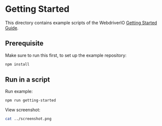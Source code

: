 # Getting Started

This directory contains example scripts of the WebdriverIO [Getting Started Guide](https://webdriver.io/docs/gettingstarted/).

## Prerequisite

Make sure to run this first, to set up the example repository:

```sh
npm install

```

## Run in a script

Run example:

```sh
npm run getting-started

```

View screenshot:

```sh { interactive=false, mimeType=image/png }
cat ../screenshot.png

```
